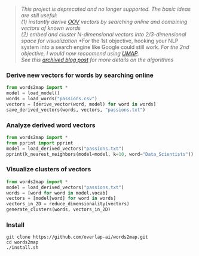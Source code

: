 <p style="text-align: center;"><span style="font-family:georgia,serif"><img alt="" src="https://raw.githubusercontent.com/overlap-ai/words2map/master/visualizations/architecture.png" /></span></p>
 
> *This project is deprecated and no longer supported. The basic ideas are still useful:*  
> *(1) instantly derive [OOV](https://medium.com/@shabeelkandi/handling-out-of-vocabulary-words-in-natural-language-processing-based-on-context-4bbba16214d5) vectors by searching online and combining vectors of known words*  
> *(2) embed and cluster N-dimensional vectors into 2/3-dimensional space for visualization*
> *For the 1st objective, hooking your NLP system into a search engine like Google could still work.
> *For the 2nd objective, I would now recoomend using [UMAP](https://github.com/lmcinnes/umap).*  
> *See this [archived blog post](http://web.archive.org/web/20160806040004if_/http://blog.yhat.com/posts/words2map.html) for more details on the algorithms*

### Derive new vectors for words by searching online

```python
from words2map import *
model = load_model()
words = load_words("passions.csv")
vectors = [derive_vector(word, model) for word in words]
save_derived_vectors(words, vectors, "passions.txt")
```

### Analyze derived word vectors
```python
from words2map import *
from pprint import pprint
model = load_derived_vectors("passions.txt")
pprint(k_nearest_neighbors(model=model, k=10, word="Data_Scientists"))
```

### Visualize clusters of vectors
```python
from words2map import *
model = load_derived_vectors("passions.txt")
words = [word for word in model.vocab]
vectors = [model[word] for word in words]
vectors_in_2D = reduce_dimensionality(vectors)
generate_clusters(words, vectors_in_2D)
```

### Install

```shell
git clone https://github.com/overlap-ai/words2map.git
cd words2map
./install.sh
```

<p style="text-align: center;"><span style="font-family:georgia,serif"><img alt="" src="https://raw.githubusercontent.com/overlap-ai/words2map/master/visualizations/passions.png" /></span></p>
